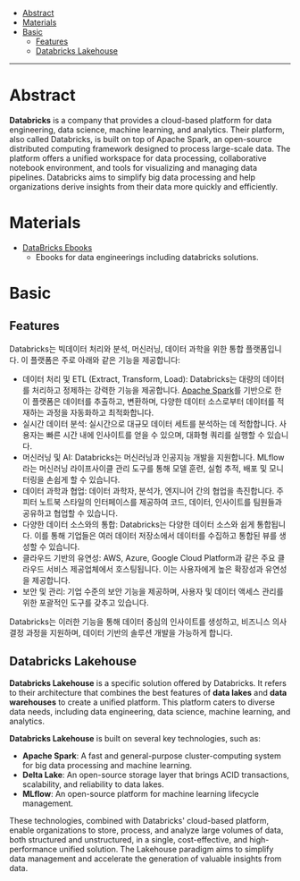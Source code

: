 - [Abstract](#abstract)
- [Materials](#materials)
- [Basic](#basic)
  - [Features](#features)
  - [Databricks Lakehouse](#databricks-lakehouse)

-----

# Abstract

**Databricks** is a company that provides a cloud-based platform for data
engineering, data science, machine learning, and analytics. Their platform, also
called Databricks, is built on top of Apache Spark, an open-source distributed
computing framework designed to process large-scale data. The platform offers a
unified workspace for data processing, collaborative notebook environment, and
tools for visualizing and managing data pipelines. Databricks aims to simplify
big data processing and help organizations derive insights from their data more
quickly and efficiently.

# Materials

- [DataBricks Ebooks](https://www.databricks.com/resources?_sft_resource_type=ebook)
  - Ebooks for data engineerings including databricks solutions.

# Basic

## Features

Databricks는 빅데이터 처리와 분석, 머신러닝, 데이터 과학을 위한 통합
플랫폼입니다. 이 플랫폼은 주로 아래와 같은 기능을 제공합니다:

- 데이터 처리 및 ETL (Extract, Transform, Load): Databricks는 대량의 데이터를
  처리하고 정제하는 강력한 기능을 제공합니다. [Apache Spark](/spark/README.md)를
  기반으로 한 이 플랫폼은 데이터를 추출하고, 변환하며, 다양한 데이터 소스로부터
  데이터를 적재하는 과정을 자동화하고 최적화합니다.
- 실시간 데이터 분석: 실시간으로 대규모 데이터 세트를 분석하는 데 적합합니다.
  사용자는 빠른 시간 내에 인사이트를 얻을 수 있으며, 대화형 쿼리를 실행할 수
  있습니다.
- 머신러닝 및 AI: Databricks는 머신러닝과 인공지능 개발을 지원합니다. MLflow라는
  머신러닝 라이프사이클 관리 도구를 통해 모델 훈련, 실험 추적, 배포 및
  모니터링을 손쉽게 할 수 있습니다.
- 데이터 과학과 협업: 데이터 과학자, 분석가, 엔지니어 간의 협업을 촉진합니다.
  주피터 노트북 스타일의 인터페이스를 제공하여 코드, 데이터, 인사이트를 팀원들과
  공유하고 협업할 수 있습니다.
- 다양한 데이터 소스와의 통합: Databricks는 다양한 데이터 소스와 쉽게
  통합됩니다. 이를 통해 기업들은 여러 데이터 저장소에서 데이터를 수집하고 통합된
  뷰를 생성할 수 있습니다.
- 클라우드 기반의 유연성: AWS, Azure, Google Cloud Platform과 같은 주요 클라우드
  서비스 제공업체에서 호스팅됩니다. 이는 사용자에게 높은 확장성과 유연성을
  제공합니다.
- 보안 및 관리: 기업 수준의 보안 기능을 제공하며, 사용자 및 데이터 액세스 관리를
  위한 포괄적인 도구를 갖추고 있습니다.

Databricks는 이러한 기능을 통해 데이터 중심의 인사이트를 생성하고, 비즈니스
의사결정 과정을 지원하며, 데이터 기반의 솔루션 개발을 가능하게 합니다.

## Databricks Lakehouse

**Databricks Lakehouse** is a specific solution offered by Databricks. It refers
to their architecture that combines the best features of **data lakes** and
**data warehouses** to create a unified platform. This platform caters to
diverse data needs, including data engineering, data science, machine learning,
and analytics.

**Databricks Lakehouse** is built on several key technologies, such as:

- **Apache Spark**: A fast and general-purpose cluster-computing system for big
  data processing and machine learning.
- **Delta Lake**: An open-source storage layer that brings ACID transactions,
  scalability, and reliability to data lakes.
- **MLflow**: An open-source platform for machine learning lifecycle management.

These technologies, combined with Databricks' cloud-based platform, enable
organizations to store, process, and analyze large volumes of data, both
structured and unstructured, in a single, cost-effective, and high-performance
unified solution. The Lakehouse paradigm aims to simplify data management and
accelerate the generation of valuable insights from data.
